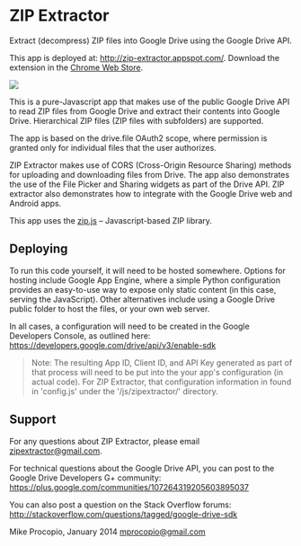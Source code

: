 # ZIP Extractor

Extract (decompress) ZIP files into Google Drive using the Google Drive API.

This app is deployed at: http://zip-extractor.appspot.com/. Download the extension in the [Chrome Web Store](https://chrome.google.com/webstore/detail/zip-extractor/mmfcakoljjhncfphlflcedhgogfhpbcd?hl=en-US).

![](https://lh3.googleusercontent.com/gRv-MgMtf1a2z22P1nLatu8Y7VdNU4sjrXKY36twawlkK-uuf_mnzyS9wZir_PDKbG2VjvxYE_s=w640-h400-e365)

This is a pure-Javascript app that makes use of the public Google Drive API to read ZIP files from Google Drive and extract their contents into Google Drive. Hierarchical ZIP files (ZIP files with subfolders) are supported.

The app is based on the drive.file OAuth2 scope, where permission is granted only for individual files that the user authorizes.

ZIP Extractor makes use of CORS (Cross-Origin Resource Sharing) methods for uploading and downloading files from Drive. The app also demonstrates the use of the File Picker and Sharing widgets as part of the Drive API. ZIP extractor also demonstrates how to integrate with the Google Drive web and Android apps.

This app uses the [zip.js](http://gildas-lormeau.github.io/zip.js/) – Javascript-based ZIP library.

## Deploying

To run this code yourself, it will need to be hosted somewhere. Options for hosting include Google App Engine, where a simple Python configuration provides an easy-to-use way to expose only static content (in this case, serving the JavaScript). Other alternatives include using a Google Drive public folder to host the files, or your own web server.

In all cases, a configuration will need to be created in the Google Developers Console, as outlined here:
https://developers.google.com/drive/api/v3/enable-sdk

> Note: The resulting App ID, Client ID, and API Key generated as part of that process will need to be put into the your app's configuration (in actual code). For ZIP Extractor, that configuration information in found in 'config.js' under the '/js/zipextractor/' directory.

## Support

For any questions about ZIP Extractor, please email zipextractor@gmail.com.

For technical questions about the Google Drive API, you can post to the Google Drive Developers G+ community:
https://plus.google.com/communities/107264319205603895037

You can also post a question on the Stack Overflow forums:
http://stackoverflow.com/questions/tagged/google-drive-sdk

Mike Procopio, January 2014
mprocopio@gmail.com
